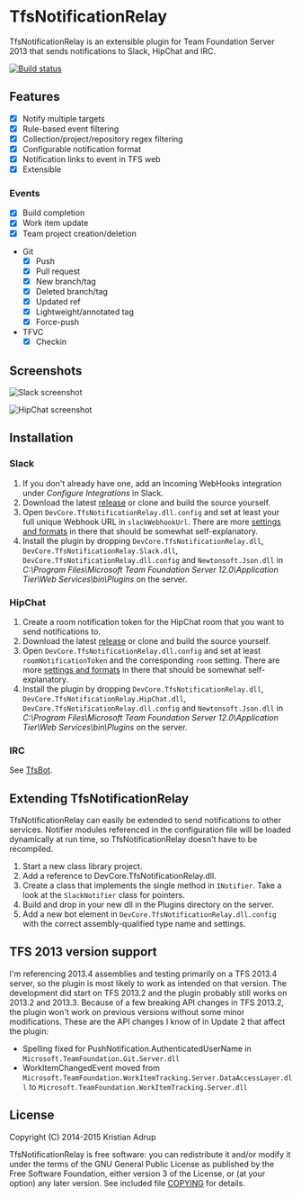 ﻿# TfsNotificationRelay

TfsNotificationRelay is an extensible plugin for Team Foundation Server 2013 that sends notifications to Slack, HipChat and IRC.

[![Build status](https://ci.appveyor.com/api/projects/status/6jo9qqoqxjrgpwrp)](https://ci.appveyor.com/project/kria/tfs2slack)

## Features
- [x] Notify multiple targets
- [x] Rule-based event filtering
- [x] Collection/project/repository regex filtering
- [x] Configurable notification format
- [x] Notification links to event in TFS web
- [x] Extensible

### Events

- [x] Build completion
- [x] Work item update
- [x] Team project creation/deletion
- Git
  - [x] Push
  - [x] Pull request
  - [x] New branch/tag
  - [x] Deleted branch/tag
  - [x] Updated ref
  - [x] Lightweight/annotated tag
  - [x] Force-push
- TFVC
  - [x] Checkin

## Screenshots

![Slack screenshot](https://raw.githubusercontent.com/kria/TfsNotificationRelay/master/slack-notifications.png)

![HipChat screenshot](https://raw.githubusercontent.com/kria/TfsNotificationRelay/master/hipchat-notifications.png)

## Installation

### Slack

1. If you don't already have one, add an Incoming WebHooks integration under *Configure Integrations* in Slack.
2. Download the latest [release][0] or clone and build the source yourself.
3. Open `DevCore.TfsNotificationRelay.dll.config` and set at least your full unique Webhook URL in `slackWebhookUrl`. There are more [settings and formats][1] in there that should be somewhat self-explanatory.
4. Install the plugin by dropping `DevCore.TfsNotificationRelay.dll`, `DevCore.TfsNotificationRelay.Slack.dll`, `DevCore.TfsNotificationRelay.dll.config` and `Newtonsoft.Json.dll` in *C:\Program Files\Microsoft Team Foundation Server 12.0\Application Tier\Web Services\bin\Plugins* on the server.

### HipChat

1. Create a room notification token for the HipChat room that you want to send notifications to.
2. Download the latest [release][0] or clone and build the source yourself.
3. Open `DevCore.TfsNotificationRelay.dll.config` and set at least `roomNotificationToken` and the corresponding `room` setting. There are more [settings and formats][1] in there that should be somewhat self-explanatory.
4. Install the plugin by dropping `DevCore.TfsNotificationRelay.dll`, `DevCore.TfsNotificationRelay.HipChat.dll`, `DevCore.TfsNotificationRelay.dll.config` and `Newtonsoft.Json.dll` in *C:\Program Files\Microsoft Team Foundation Server 12.0\Application Tier\Web Services\bin\Plugins* on the server.

[0]: https://github.com/kria/TfsNotificationRelay/releases
[1]: https://github.com/kria/TfsNotificationRelay/blob/master/TfsNotificationRelay/app.config

### IRC

See [TfsBot](https://github.com/kria/TfsBot).

## Extending TfsNotificationRelay

TfsNotificationRelay can easily be extended to send notifications to other services. Notifier modules referenced in the configuration file will be loaded dynamically at run time, so TfsNotificationRelay doesn't have to be recompiled.

1. Start a new class library project.
2. Add a reference to DevCore.TfsNotificationRelay.dll.
3. Create a class that implements the single method in `INotifier`. Take a look at the `SlackNotifier` class for pointers.
4. Build and drop in your new dll in the Plugins directory on the server.
5. Add a new bot element in `DevCore.TfsNotificationRelay.dll.config` with the correct assembly-qualified type name and settings.

## TFS 2013 version support

I'm referencing 2013.4 assemblies and testing primarily on a TFS 2013.4 server, so the plugin is most likely to work as intended on that version.
The development did start on TFS 2013.2 and the plugin probably still works on 2013.2 and 2013.3.
Because of a few breaking API changes in TFS 2013.2, the plugin won't work on previous versions without some minor modifications.
These are the API changes I know of in Update 2 that affect the plugin:
- Spelling fixed for PushNotification.AuthenticatedUserName in `Microsoft.TeamFoundation.Git.Server.dll`
- WorkItemChangedEvent moved from `Microsoft.TeamFoundation.WorkItemTracking.Server.DataAccessLayer.dll` to `Microsoft.TeamFoundation.WorkItemTracking.Server.dll`

## License

Copyright (C) 2014-2015 Kristian Adrup

TfsNotificationRelay is free software: you can redistribute it and/or modify it under the terms of the GNU General Public License as published by the Free Software Foundation, either version 3 of the License, or (at your option) any later version. See included file [COPYING](COPYING) for details.
